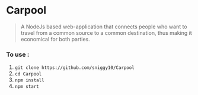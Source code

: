# Carpool

> A NodeJs based web-application that connects people who want to travel from a common source to a common destination, thus making it economical for both parties. 

### To use :
1. `git clone https://github.com/sniggy10/Carpool`
2. `cd Carpool`
3. `npm install` 
4. `npm start`